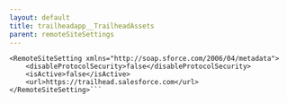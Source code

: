 ```yaml
---
layout: default
title: trailheadapp__TrailheadAssets
parent: remoteSiteSettings
---
```


```<?xml version="1.0" encoding="UTF-8"?>
<RemoteSiteSetting xmlns="http://soap.sforce.com/2006/04/metadata">
    <disableProtocolSecurity>false</disableProtocolSecurity>
    <isActive>false</isActive>
    <url>https://trailhead.salesforce.com</url>
</RemoteSiteSetting>```

